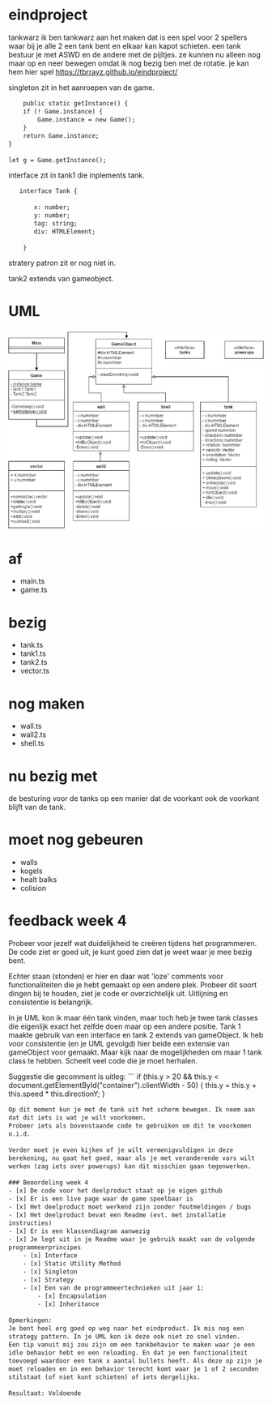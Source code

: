 # eindproject
tankwarz
ik ben tankwarz aan het maken dat is een spel voor 2 spellers waar bij je alle 2 een tank bent en elkaar kan kapot schieten.
een tank bestuur je met ASWD en de andere met de pijltjes. 
ze kunnen nu alleen nog maar op en neer bewegen omdat ik nog bezig ben met de rotatie.
je kan hem hier spel https://tbrrayz.github.io/eindproject/

singleton zit in het aanroepen van de game.

        public static getInstance() {
        if (! Game.instance) {
            Game.instance = new Game();
        }
        return Game.instance;
    }
    
    let g = Game.getInstance();
    

interface zit in tank1 die inplements tank.
       
       interface Tank {
   
           x: number;
           y: number;
           tag: string;
           div: HTMLElement;

        }

stratery patron zit er nog niet in.

tank2 extends van gameobject.

# UML

![UML](uml.png?raw=true "UML")

# af
- main.ts
- game.ts

# bezig
- tank.ts
- tank1.ts
- tank2.ts
- vector.ts

# nog maken
- wall.ts
- wall2.ts
- shell.ts




# nu bezig met
de besturing voor de tanks op een manier dat de voorkant ook de voorkant blijft van de tank.

# moet nog gebeuren

- walls
- kogels
- healt balks
- colision

# feedback week 4
Probeer voor jezelf wat duidelijkheid te creëren tijdens het programmeren. De code ziet er goed uit, je kunt goed zien dat je weet waar je mee bezig bent.

Echter staan (stonden) er hier en daar wat 'loze' comments voor functionaliteiten die je hebt gemaakt op een andere plek. Probeer dit soort dingen bij te houden, ziet je code er overzichtelijk uit. Uitlijning en consistentie is belangrijk.

In je UML kon ik maar één tank vinden, maar toch heb je twee tank classes die eigenlijk exact het zelfde doen maar op een andere positie. Tank 1 maakte gebruik van een interface en tank 2 extends van gameObject. Ik heb voor consistentie (en je UML gevolgd) hier beide een extensie van gameObject voor gemaakt. Maar kijk naar de mogelijkheden om maar 1 tank class te hebben. Scheelt veel code die je moet herhalen. 

Suggestie die gecomment is uitleg:
        ```
        if (this.y > 20 && this.y < document.getElementById("container").clientWidth - 50) {
            this.y = this.y + this.speed * this.directionY;
        }
```
Op dit moment kun je met de tank uit het scherm bewegen. Ik neem aan dat dit iets is wat je wilt voorkomen.
Probeer iets als bovenstaande code te gebruiken om dit te voorkomen o.i.d.

Verder moet je even kijken of je wilt vermenigvuldigen in deze berekening, nu gaat het goed, maar als je met veranderende vars wilt werken (zag iets over powerups) kan dit misschien gaan tegenwerken.

### Beoordeling week 4
- [x] De code voor het deelproduct staat op je eigen github
- [x] Er is een live page waar de game speelbaar is
- [x] Het deelproduct moet werkend zijn zonder foutmeldingen / bugs
- [x] Het deelproduct bevat een Readme (evt. met installatie instructies)
- [x] Er is een klassendiagram aanwezig
- [x] Je legt uit in je Readme waar je gebruik maakt van de volgende programmeerprincipes
    - [x] Interface
    - [x] Static Utility Method
    - [x] Singleton
    - [x] Strategy
    - [x] Een van de programmeertechnieken uit jaar 1:
        - [x] Encapsulation
        - [x] Inheritance

Opmerkingen:
Je bent heel erg goed op weg naar het eindproduct. Ik mis nog een strategy pattern. In je UML kon ik deze ook niet zo snel vinden.
Een tip vanuit mij zou zijn om een tankbehavior te maken waar je een idle behavior hebt en een reloading. En dat je een functionaliteit toevoegd waardoor een tank x aantal bullets heeft. Als deze op zijn je moet reloaden en in een behavior terecht komt waar je 1 of 2 seconden stilstaat (of niet kunt schieten) of iets dergelijks.

Resultaat: Voldoende













